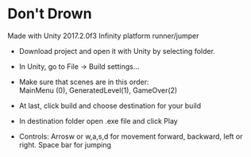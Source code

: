 # Don't Drown

Made with Unity 2017.2.0f3 
Infinity platform runner/jumper

- Download project and open it with Unity by selecting folder. 
- In Unity, go to File -> Build settings...
- Make sure that scenes are in this order:  
MainMenu (0),
GeneratedLevel(1),
GameOver(2)
- At last, click build and choose destination for your build
- In destination folder open .exe file and click Play

- Controls:
Arrosw or w,a,s,d for movement forward, backward, left or right.
Space bar for jumping
